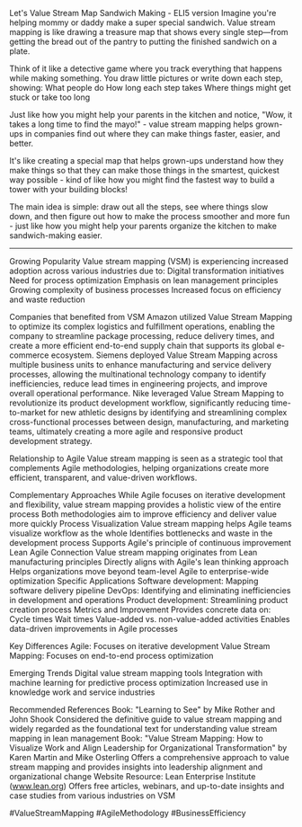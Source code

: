 Let's Value Stream Map Sandwich Making - ELI5 version
Imagine you're helping mommy or daddy make a super special sandwich. Value stream mapping is like drawing a treasure map that shows every single step—from getting the bread out of the pantry to putting the finished sandwich on a plate.

Think of it like a detective game where you track everything that happens while making something. You draw little pictures or write down each step, showing:
What people do
How long each step takes
Where things might get stuck or take too long

Just like how you might help your parents in the kitchen and notice, "Wow, it takes a long time to find the mayo!" - value stream mapping helps grown-ups in companies find out where they can make things faster, easier, and better.

It's like creating a special map that helps grown-ups understand how they make things so that they can make those things in the smartest, quickest way possible - kind of like how you might find the fastest way to build a tower with your building blocks!

The main idea is simple: draw out all the steps, see where things slow down, and then figure out how to make the process smoother and more fun - just like how you might help your parents organize the kitchen to make sandwich-making easier.

------------
Growing Popularity
Value stream mapping (VSM) is experiencing increased adoption across various industries due to:
Digital transformation initiatives
Need for process optimization
Emphasis on lean management principles
Growing complexity of business processes
Increased focus on efficiency and waste reduction

Companies that benefited from VSM
Amazon utilized Value Stream Mapping to optimize its complex logistics and fulfillment operations, enabling the company to streamline package processing, reduce delivery times, and create a more efficient end-to-end supply chain that supports its global e-commerce ecosystem. 
Siemens deployed Value Stream Mapping across multiple business units to enhance manufacturing and service delivery processes, allowing the multinational technology company to identify inefficiencies, reduce lead times in engineering projects, and improve overall operational performance. 
Nike leveraged Value Stream Mapping to revolutionize its product development workflow, significantly reducing time-to-market for new athletic designs by identifying and streamlining complex cross-functional processes between design, manufacturing, and marketing teams, ultimately creating a more agile and responsive product development strategy.

Relationship to Agile
Value stream mapping is seen as a strategic tool that complements Agile methodologies, helping organizations create more efficient, transparent, and value-driven workflows.

Complementary Approaches
While Agile focuses on iterative development and flexibility, value stream mapping provides a holistic view of the entire process
Both methodologies aim to improve efficiency and deliver value more quickly
Process Visualization
Value stream mapping helps Agile teams visualize workflow as the whole
Identifies bottlenecks and waste in the development process
Supports Agile's principle of continuous improvement
Lean Agile Connection
Value stream mapping originates from Lean manufacturing principles
Directly aligns with Agile's lean thinking approach
Helps organizations move beyond team-level Agile to enterprise-wide optimization
Specific Applications
Software development: Mapping software delivery pipeline
DevOps: Identifying and eliminating inefficiencies in development and operations
Product development: Streamlining product creation process
Metrics and Improvement
Provides concrete data on:
Cycle times
Wait times
Value-added vs. non-value-added activities
Enables data-driven improvements in Agile processes

Key Differences
Agile: Focuses on iterative development
Value Stream Mapping: Focuses on end-to-end process optimization

Emerging Trends
Digital value stream mapping tools
Integration with machine learning for predictive process optimization
Increased use in knowledge work and service industries


Recommended References
Book: "Learning to See" by Mike Rother and John Shook
Considered the definitive guide to value stream mapping and widely regarded as the foundational text for understanding value stream mapping in lean management
Book: "Value Stream Mapping: How to Visualize Work and Align Leadership for Organizational Transformation" by Karen Martin and Mike Osterling
Offers a comprehensive approach to value stream mapping and provides insights into leadership alignment and organizational change
Website Resource: Lean Enterprise Institute (www.lean.org)
Offers free articles, webinars, and up-to-date insights and case studies from various industries on VSM

#ValueStreamMapping #AgileMethodology #BusinessEfficiency